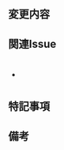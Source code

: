 ## 変更内容

<!-- プロファイルの記入のボックスサイズを縦に大きくしました。 -->

## 関連Issue

<!--#233 -->

- #

## 特記事項

<!--AI（gemini）に教えてもらいました。  -->

## 備考

<!-- GitHub Copilot コードレビューへの指示: このプルリクエストをレビューしてコメントする際には日本語を使ってください。 -->
